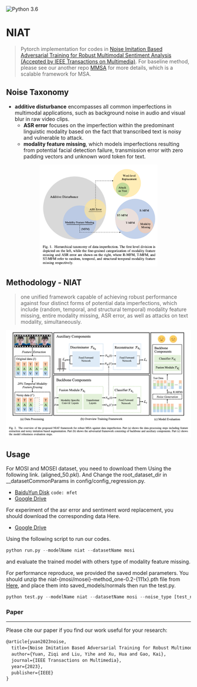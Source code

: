 ![Python 3.6](https://img.shields.io/badge/python-3.6-green.svg)
# NIAT
> Pytorch implementation for codes in [Noise Imitation Based Adversarial Training for Robust Multimodal Sentiment Analysis (Accepted by IEEE Transactions on Multimedia)](https://arxiv.org/abs/2102.04830). For baseline method, please see our another repo [MMSA](https://github.com/thuiar/MMSA) for more details, which is a scalable framework for MSA.

## Noise Taxonomy

- **additive disturbance** encompasses all common imperfections in multimodal applications, such as background noise in audio and visual blur in raw video clips.
  - **ASR error** focuses on the imperfection within the predominant linguistic modality based on the fact that transcribed text is noisy and vulnerable to attack.
  - **modality feature missing**, which models imperfections resulting from potential facial detection failure, transmission error with zero padding vectors and unknown word token for text. 

<div align="center">
<img src="assets/taxonomy.png" alt="taxonomy" width="64%" />
</div>

## Methodology - NIAT

>  one unified framework capable of achieving robust performance against four distinct forms of potential data imperfections, which include (random, temporal, and structural temporal) modality feature missing, entire modality missing, ASR error, as well as attacks on text modality, simultaneously.

![model](assets/niat.png)

## Usage
For MOSI and MOSEI dataset, you need to download them Using the following link. (aligned_50.pkl).
And Change the root_dataset_dir in __datasetCommonParams in config/config_regression.py.

- [BaiduYun Disk](https://pan.baidu.com/s/1XmobKHUqnXciAm7hfnj2gg) `code: mfet`
- [Google Drive](https://drive.google.com/drive/folders/1A2S4pqCHryGmiqnNSPLv7rEg63WvjCSk?usp=sharing)

For experiment of the asr error and sentiment word replacement, you should download the corresponding data Here.

- [Google Drive](https://drive.google.com/drive/folders/1L7wsUTk5spP_hJRNqTS5sfbOX_40BxwS)

Using the following script to run our codes.

```python
python run.py --modelName niat --datasetName mosi
```

and evaluate the trained model with others type of modality feature missing.

For performance reproduce, we provided the saved model parameters. You should unzip the niat-{mosi/mosei}-method_one-0.2-{111x}.pth file from [Here](https://drive.google.com/drive/folders/1PWL47lviWhFBhklg1HGBEm3APbabmWDh), and place them into saved_models/normals then run the test.py.


```python
python test.py --modelName niat --datasetName mosi --noise_type [test_noise_type]
```


### Paper
---
Please cite our paper if you find our work useful for your research:
```latex
@article{yuan2023noise,
  title={Noise Imitation Based Adversarial Training for Robust Multimodal Sentiment Analysis},
  author={Yuan, Ziqi and Liu, Yihe and Xu, Hua and Gao, Kai},
  journal={IEEE Transactions on Multimedia},
  year={2023},
  publisher={IEEE}
}
```
